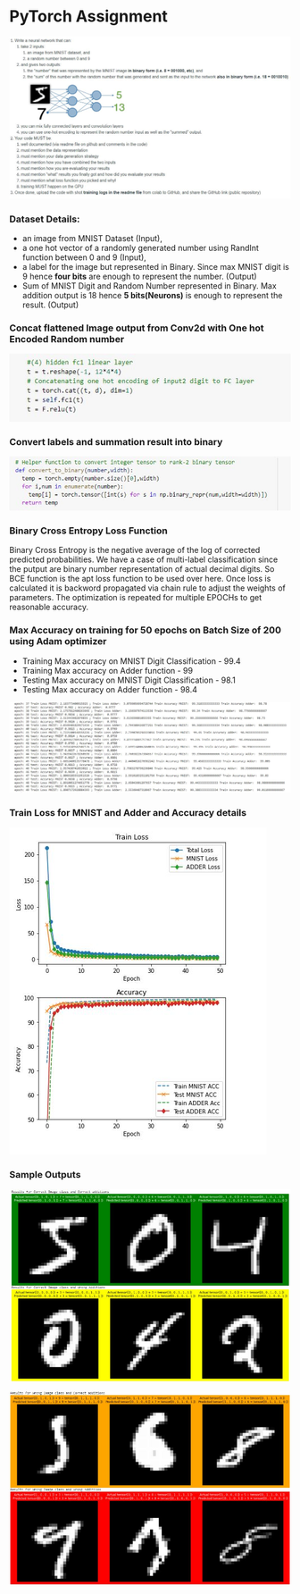 # PyTorch Assignment 

![Problem Statement](Assignment.JPG)


### Dataset Details:

- an image from MNIST Dataset (Input),
- a one hot vector of a randomly generated number using RandInt function between 0 and 9 (Input),
- a label for the image but represented in Binary. Since max MNIST digit is 9 hence **four bits** are enough to represent the number. (Output)
- Sum of MNIST Digit and Random Number represented in Binary. Max addition output is 18 hence **5 bits(Neurons)** is enough to represent the result.  (Output)

### Concat flattened Image output from Conv2d with One hot Encoded Random number  

![combine](combineip.JPG)

### Convert labels and summation result into binary
![helperfunction](helper.JPG)

### Binary Cross Entropy Loss Function

Binary Cross Entropy is the negative average of the log of corrected predicted probabilities. We have a case of multi-label classification since the putput are binary number representation of actual decimal digits. So BCE function is the apt loss function to be used over here. Once loss is calculated it is backword propagated via chain rule to adjust the weights of parameters. The optimization is repeated for multiple EPOCHs to get reasonable accuracy.


### Max Accuracy on training for 50 epochs on Batch Size of 200 using Adam optimizer
- Training Max accuracy on MNIST Digit Classification - 99.4  
- Training Max accuracy on Adder function - 99 
- Testing Max accuracy on MNIST Digit Classification - 98.1  
- Testing Max accuracy on Adder function - 98.4 

![loss](logs.JPG)

### Train Loss for MNIST and Adder and Accuracy details

![loss](loss.JPG)


### Sample Outputs 

![Sample Outputs](Sample1.JPG)

![Sample Outputs](Sample2.JPG)

